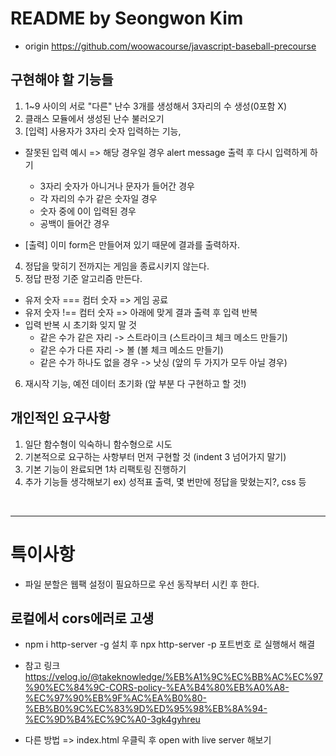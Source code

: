 # README by Seongwon Kim
- origin https://github.com/woowacourse/javascript-baseball-precourse

## 구현해야 할 기능들
1. 1~9 사이의 서로 "다른" 난수 3개를 생성해서 3자리의 수 생성(0포함 X)
2. 클래스 모듈에서 생성된 난수 불러오기
3. [입력] 사용자가 3자리 숫자 입력하는 기능,
- 잘못된 입력 예시 => 해당 경우일 경우 alert message 출력 후 다시 입력하게 하기
  - 3자리 숫자가 아니거나 문자가 들어간 경우
  - 각 자리의 수가 같은 숫자일 경우
  - 숫자 중에 0이 입력된 경우
  - 공백이 들어간 경우


- [출력] 이미 form은 만들어져 있기 때문에 결과를 출력하자.
4. 정답을 맞히기 전까지는 게임을 종료시키지 않는다.
5. 정답 판정 기준 알고리즘 만든다.
- 유저 숫자 === 컴터 숫자 => 게임 공료
- 유저 숫자 !== 컴터 숫자 => 아래에 맞게 결과 출력 후 입력 반복
- 입력 반복 시 초기화 잊지 말 것
  - 같은 수가 같은 자리 -> 스트라이크 (스트라이크 체크 메소드 만들기)
  - 같은 수가 다른 자리 -> 볼 (볼 체크 메소드 만들기)
  - 같은 수가 하나도 없을 경우 -> 낫싱 (앞의 두 가지가 모두 아닐 경우)


6. 재시작 기능, 예전 데이터 초기화 (앞 부분 다 구현하고 할 것!)


## 개인적인 요구사항
1. 일단 함수형이 익숙하니 함수형으로 시도
2. 기본적으로 요구하는 사항부터 먼저 구현할 것 (indent 3 넘어가지 말기)
3. 기본 기능이 완료되면 1차 리팩토링 진행하기
4. 추가 기능들 생각해보기 ex) 성적표 출력, 몇 번만에 정답을 맞혔는지?, css 등

<br>
<hr/>

# 특이사항
- 파일 분할은 웹팩 설정이 필요하므로 우선 동작부터 시킨 후 한다.

## 로컬에서 cors에러로 고생 
- npm i http-server -g 설치 후 npx http-server -p 포트번호 로 실행해서 해결
- 참고 링크
https://velog.io/@takeknowledge/%EB%A1%9C%EC%BB%AC%EC%97%90%EC%84%9C-CORS-policy-%EA%B4%80%EB%A0%A8-%EC%97%90%EB%9F%AC%EA%B0%80-%EB%B0%9C%EC%83%9D%ED%95%98%EB%8A%94-%EC%9D%B4%EC%9C%A0-3gk4gyhreu

- 다른 방법 => index.html 우클릭 후 open with live server 해보기